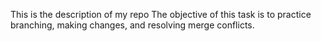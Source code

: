 This is the description of my repo
The objective of this task is to practice branching, making changes, and resolving merge conflicts.
